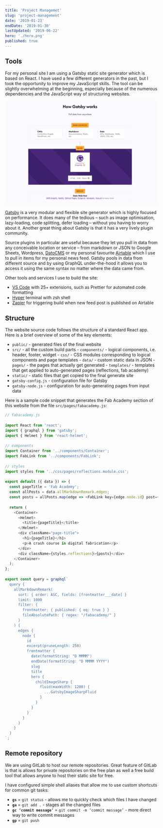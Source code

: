 ```yaml
---
title: 'Project Managemet'
slug: 'project-management'
date: '2019-01-23'
endDate: '2019-01-30'
lastUpdated: '2019-06-22'
hero: './hero.png'
published: true
---
```


## Tools

For my personal site I am using a Gatsby static site generator which is based on React. I have used a few different generators in the past, but I took the opportunity to improve my JavaScript skills. The tool can be slightly overwhelming at the beginning, especially because of the numerous dependencies and the JavaScript way of structuring websites.

![Gatsby worklow illustration from the project homepage][image-1]

[Gatsby][1] is a very modular and flexible site generator which is highly focused on performance. It does many of the tedious – such as image optimisation, lazy-loading, code splitting, defer loading – without you having to worry about it. Another great thing about Gatsby is that it has a very lively plugin community.

Source plugins in particular are useful because they let you pull in data from any conceivable location or service – from markdown or JSON to Google Sheets, Wordpress, [DatoCMS][2] or my personal favourite [Airtable][3] which I use to pull in items for my personal news feed. Gatsby pools in data from different source and by using GraphQL under-the-hood it allows you to access it using the same syntax no matter where the data came from.

Other tools and services I use to build the site:

- [VS Code][4] with 25+ extensions, such as Prettier for automated code formatting
- [Hyper][5] terminal with zsh shell
- [Zapier][6] for triggering build when new feed post is published on Airtable

## Structure

The website source code follows the structure of a standard React app. Here is a brief overview of some of the key elements:

- `public/` - generated files of the final website
- `src/` - all the custom build parts - `components/` - logical components, i.e. header, footer, widget - `css/` - CSS modules corresponding to logical components and page templates - `data/` - custom static data in JSON - `pages/` - the pages that actually get generated - `templates/` - templates that get applied to auto-generated pages (reflections, fab academy)
- `static/` - static files that get copied to the final generate site
- `gatsby-config.js` - configuration file for Gatsby
- `gatsby-node.js` - configuration for auto-generating pages from input data

Here is a sample code snippet that generates the Fab Academy section of this website from the file `src/pages/fabacademy.js`:

```javascript
// fabacademy.js

import React from 'react';
import { graphql } from 'gatsby';
import { Helmet } from 'react-helmet';

// components
import Container from '../components/Container';
import FabLink from '../components/FabLink';

// styles
import styles from '../css/pages/reflections.module.css';

export default ({ data }) => {
  const pageTitle = 'Fab Academy';
  const allPosts = data.allMarkdownRemark.edges;
  const posts = allPosts.map(edge => <FabLink key={edge.node.id} post={edge.node} />);

  return (
    <Container>
      <Helmet>
        <title>{pageTitle}</title>
      </Helmet>
      <div className="page-title">
        <h1>{pageTitle}</h1>
        <p>A crash course in digital fabrication</p>
      </div>
      <div className={styles.reflections}>{posts}</div>
    </Container>
  );
};

export const query = graphql`
  query {
    allMarkdownRemark(
      sort: { order: ASC, fields: [frontmatter___date] }
      limit: 1000
      filter: {
        frontmatter: { published: { eq: true } }
        fileAbsolutePath: { regex: "/fabacademy/" }
      }
    ) {
      edges {
        node {
          id
          excerpt(pruneLength: 250)
          frontmatter {
            date(formatString: "D MMMM")
            endDate(formatString: "D MMMM YYYY")
            slug
            title
            hero {
              childImageSharp {
                fluid(maxWidth: 1200) {
                  ...GatsbyImageSharpFluid
                }
              }
            }
          }
        }
      }
    }
  }
`;
```

## Remote repository

We are using GitLab to host our remote repositories. Great feature of GitLab is that is allows for private repositories on the free plan as well a free build tool that allows anyone to host their static site for free.

I have configured simple shell aliases that allow me to use custom shortcuts for common git tasks:

- **`gs`** = `git status` - allows me to quickly check which files I have changed
- **`ga`** = `git add .` - stages all the changed files
- **`gc ‘commit message’`** = `git commit -m ‘commit message’` - more direct way to write commit messages
- **`gp`** = `git push`

[1]: https://www.gatsbyjs.org/
[2]: https://www.datocms.com/
[3]: https://airtable.com
[4]: https://code.visualstudio.com/
[5]: https://hyper.is
[6]: https://zapier.com
[image-1]: gatsby.png 'Gatsby worklow illustration from the project homepage'
